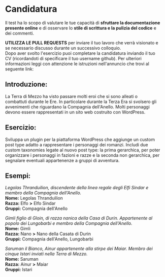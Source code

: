 # Candidatura

Il test ha lo scopo di valutare le tue capacità di **sfruttare la documentazione presente online** e di osservare lo **stile di scrittura e la pulizia del codice** e dei commenti.

**UTILIZZA LE PULL REQUESTS** per inviare il tuo lavoro che verrà visionato e se necessario discusso durante un successivo colloquio.  
Dopo aver svolto l'esercizio puoi completare la candidatura inviando il tuo CV (ricordandoti di specificare il tuo username github). Per ulteriori informazioni leggi con attenzione le istruzioni nell'annuncio che trovi al seguente link:

## Introduzione:
La Terra di Mezzo ha visto passare molti eroi che si sono alleati o combattuti durante le Ere. In particolare durante la Terza Era si svolsero gli avvenimenti che riguardano la Compagnia dell'Anello. Molti personaggi devono essere rappresentati in un sito web costruito con WordPress.

## Esercizio:
Sviluppa un plugin per la piattaforma WordPress che aggiunge un custom post type adatto a rappresentare i personaggi dei romanzi. Includi due custom taxonomies legate al nuovo post type: la prima gerarchica, per poter organizzare i personaggi in fazioni e razze e la seconda non gerarchica, per segnalare eventuali appartenenze a gruppi di avventura.

## Esempi:

_Legolas Thranduilion, discendente della linea regale degli Elfi Sindar e membro della Compagnia dell'Anello._  
**Nome:** Legolas Thranduilion  
**Razza:** Elfo **>** Elfo Sindar  
**Gruppi:** Compagnia dell'Anello

_Gimli figlio di Gloin, di razza nanica della Casa di Durin. Appartenente al popolo dei Lungobarbi e membro della Compagnia dell'Anello._  
**Nome:** Gimli  
**Razza:** Nano **>** Nano della Casata di Durin  
**Gruppi:** Compagnia dell'Anello, Lungobarbi

_Saruman il Bianco, Ainur appartenente alla stirpe dei Maiar. Membro dei cinque Istari inviati nella Terra di Mezzo._  
**Nome:** Saruman  
**Razza:** Ainur **>** Maiar  
**Gruppi:** Istari
